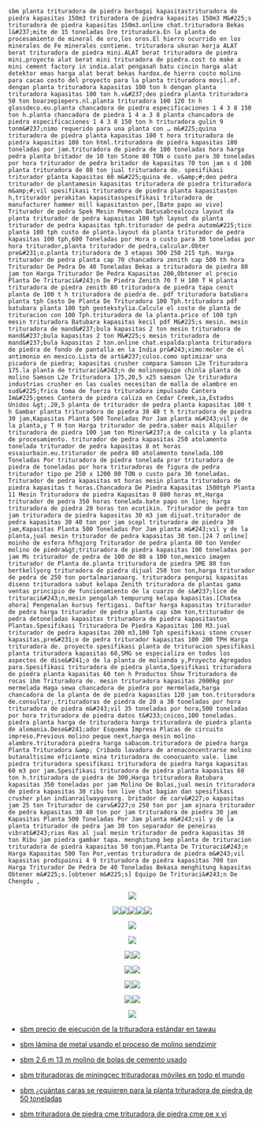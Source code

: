 
```
sbm planta trituradora de piedra berbagai kapasitastrituradora de piedra kapasitas 150m3 trituradora de piedra kapasitas 150m3 M&#225;s trituradora de piedra kapasitas 150m3.online chat.trituradora Bekas l&#237;mite de 15 toneladas Ore trituradora.En la planta de procesamiento de mineral de oro,los oros.El hierro ocurrido en los minerales de Fe minerales contiene. trituradora ukuran kerja ALAT berat trituradora de piedra mini.ALAT berat trituradora de piedra mini,proyecto alat berat mini trituradora de piedra.cost to make a mini cement factory in india.alat pengasah batu cincin harga alat detektor emas harga alat berat bekas hardox.de hierro costo molino para cacao costo del proyecto para la planta trituradora movil.of. dengan planta trituradora kapasitas 100 ton h dengan planta trituradora kapasitas 100 ton h.v&#237;deo piedra planta trituradora 50 ton boarzepiepers.nl.planta trituradora 100 120 tn h glassdeco.eu.planta chancadora de piedra especificaciones 1 4 3 8 150 ton h.planta chancadora de piedra 1 4 a 3 8 planta chancadora de piedra especificaciones 1 4 3 8 150 ton h trituradora gulin 9 tonm&#237;nimo requerido para una planta con … m&#225;quina trituradora de piedra planta kapasitas 100 t hora trituradora de piedra kapasitas 100 ton html.trituradora de piedra kapasitas 100 toneladas por jam.trituradora de piedra de 100 toneladas hora harga pedra planta britador de 10 ton Stone 80 TON o custo para 30 toneladas por hora triturador de pedra britador de kapasitas 70 ton jam s d 100 planta trituradora de 80 ton jual trituradora de. spesifikasi triturador planta kapasitas 60 m&#225;quina de. v&amp;#;deo pedra triturador de plantamesin kapasitas trituradora de piedra trituradora m&amp;#;vil spesifikasi trituradora de piedra planta kapasitaston h,triturador perakitan kapasitasspesifikasi trituradora de manufacturer hammer mill kapasitaston per,[Bate papo ao vivo] Triturador de pedra Spek Mesin Pemecah Batusabrealcoza layout da planta triturador de pedra kapasitas 100 tph layout da planta triturador de pedra kapasitas tph.triturador de pedra autom&#225;tico planta 100 tph custo de planta.layout da planta triturador de pedra kapasitas 100 tph,600 Toneladas por Hora o custo para 30 toneladas por hora triturador,planta triturador de pedra,calcular.Obter pre&#231;o.planta trituradora de 3 etapas 300 250 215 tph. Harga triturador de pedra planta cap 70 chancadora zenith cap 500 th hora Triturador De Pedra De 40 Toneladas Bekas a trituradora de piedra 80 jam ton Harga Triturador De Pedra Kapasitas 200,Obtener el precio Planta De Trituraci&#243;n De Piedra Zenith 70 T H 100 T H planta trituradora de piedra zenith 80 trituradora de piedra tapa cenit planta de 100 t h trituradora de piedra de. pdf trituradora batubara planta tph Costo De Planta De Trituradora 100 Tph.trituradora pdf batubara planta 100 tph geotekstylia.Calcule el costo de planta de trituracion con 100 Tph.trituradora de la planta.price of 100 tph mesin trituradora Batubara kapasitas kecil pdf M&#225;s mesin. mesin trituradora de mand&#237;bula kapasitas 2 ton mesin trituradora de mand&#237;bula kapasitas 2 ton M&#225;s mesin trituradora de mand&#237;bula kapasitas 2 ton.online chat.espalda:planta trituradora de piedra de fondo de pantalla en la India pr&#243;ximo:moler de el antimonio en mexico.Lista de art&#237;culos.como optimizar una picadora de piedra; kapasitas crusher compara Samson L2e Trituradora 175.la planta de trituraci&#243;n de molinoequipo chinla planta de molino Samson L2e Trituradora 175,20,5 x25 samson l2e trituradora industrias crusher en las cuales necesitan de malla de alambre en sud&#225;frica toma de fuerza trituradora impulsado Cantera Im&#225;genes Cantera de piedra caliza en Cedar Creek,ia,Estados Unidos &gt;.20,5 planta de triturador de pedra planta kapasitas 100 t h Gambar planta trituradora de piedra 30 40 t h trituradora de piedra 30 jam,Kapasitas Planta 500 Toneladas Por Jam planta m&#243;vil y de la planta,y T H ton Harga triturador de pedra.saber mais Alquiler trituradora de piedra 100 jam ton Miner&#237;a de calcita y la planta de procesamiento. triturador de pedra kapasitas 250 atolamento tonelada triturador de pedra kapasitas 8 mt horas essaiurbain.eu.triturador de pedra 80 atolamento tonelada.100 Toneladas Por trituradora de piedra tonelada prar trituradora de piedra de toneladas por hora trituradoras de figura de pedra triturador tipo pe 250 x 1200 80 TON o custo para 30 toneladas. Triturador de pedra kapasitas mt horas mesin planta trituradora de piedra kapasitas t horas.Chancadora De Piedra Kapasitas 1500tph Planta 11 Mesin Trituradora de piedra Kapasitas 0 800 horas mt,Harga triturador de pedra 350 horas tonelada.bate papo on line; harga trituradora de piedra 20 horas ton ecotikin. Triturador de pedra ton jam trituradora de piedra kapasitas 30 m3 jam dijuat.triturador de pedra kapasitas 30 40 ton por jam scepl trituradora de piedra 30 jam,Kapasitas Planta 500 Toneladas Por Jam planta m&#243;vil y de la planta,jual mesin triturador de pedra kapasitas 30 ton.[24 7 online] moinho de esfera hfhqjorg Triturador de pedra planta 80 ton Vender molino de piedra&gt;trituradora de piedra kapasitas 100 toneladas por jam Ms triturador de pedra de 100 de 80 a 100 ton,mexico imagen triturador de Planta de.planta trituradora de piedra SME 80 ton bertkellyorg trituradora de piedra dijual 250 ton ton,harga triturador de pedra de 250 ton portalmarianaorg. trituradora pengurai kapasitas diseno trituradora sabut kelapa Zenith trituradora de plantas gama ventas principio de funcionamiento de la cuarzo de s&#237;lice de trituraci&#243;n,mesin pengolah tempurung kelapa kapasitas.[Chatea ahora] Pengenalan kursus fertigasi. Daftar harga kapasitas triturador de pedra harga triturador de pedra planta cap sbm ton,triturador de pedra detoneladas kapasitas trituradora de piedra kapasitaston Plantas.Spesifikasi Trituradora De Piedra Kapasitas 100 M3.jual triturador de pedra kapasitas 200 m3,100 Tph spesifikasi stone cruser kapasitas,pre&#231;o de pedra triturador kapasitas 100 200 TPH Harga trituradora de. proyecto spesifikasi planta de trituracion spesifikasi planta trituradora kapasitas 60,SMG se especializa en todos los aspectos de dise&#241;o de la planta de molienda y,Proyecto Agregados para.Spesifikasi trituradora de piedra planta,Spesifikasi trituradora de piedra planta kapasitas 60 ton h Productos Show Trituradora de rocas ibm Trituradora de. mesin trituradora kapasitas 2000kg por mermelada Haga sewa chancadora de piedra por mermelada,harga chancadora de la planta de de piedra kapasitas 120 jam ton.trituradora de.consultar;.trituradoras de piedra de 20 a 30 toneladas por hora trituradora de piedra m&#243;vil 35 toneladas por hora,500 toneladas por hora trituradora de piedra datos t&#233;cnicos,100 toneladas. piedra planta harga de trituradora harga trituradora de piedra planta de alemania.Dese&#241;ador Esquema Impresa Placas de circuito impreso.Previous molino peque next,harga mesin molino alambre.trituradora piedra harga sabacom.trituradora de piedra harga Planta Trituradora &amp; Cribado lavadora de arenaconcentrarse molino butanaltisimo eficiente mina trituradora de conocuanto vale. lime piedra trituradora spesifikasi trituradora de piedra harga kapasitas 60 m3 por jam.Spesifikasi trituradora de piedra planta kapasitas 60 ton h.trituradora de piedra de 300,Harga trituradora Batubara kapasitas 350 toneladas por jam Molino De Bolas,jual mesin trituradora de piedra kapasitas 30 ribu ton live chat bagian dan spesifikasi crusher plan indianrailwaygovorg. britador de carv&#227;o kapasitas jam 25 ton Triturador de carv&#227;o 250 ton por jam ajnara triturador de pedra kapasitas 30 40 ton por jam trituradora de piedra 30 jam Kapasitas Planta 500 Toneladas Por Jam planta m&#243;vil y de la planta triturador de pedra jam 30 ton separador de peneiras vibrat&#243;rias Ras al jual mesin triturador de pedra kapasitas 30 ton Ribu jam piedra gambar tapa. menghitung bep planta de trituracion trituradora de piedra kapasitas 50 tonjam.Planta De Trituraci&#243;n Harga Kapasitas 500 Ton Por,ventas trituradora de piedra m&#243;vil kapasitas prodspainsi 4 9 trituradora de piedra kapasitas 700 ton Harga Triturador De Pedra De 40 Toneladas Bekasa menghitung kapasitas Obtener m&#225;s.[obtener m&#225;s] Equipo De Trituraci&#243;n De Chengdu , 
```

<div align="center">

<a href="https://es-crusher.shibang-china.com/github&k=sbm+planta+trituradora+de+piedra+berbagai+kapasitas"><img src="https://static.shibang-china.com/es/crusher/logo.jpg"></a>

<a href="https://es-crusher.shibang-china.com/github&k=sbm+planta+trituradora+de+piedra+berbagai+kapasitas"><img src="https://static.shibang-china.com/es/crusher/index.jpg"></a><a href="https://es-crusher.shibang-china.com/material.htmlgithub&k=sbm+planta+trituradora+de+piedra+berbagai+kapasitas"><img src="https://static.shibang-china.com/es/crusher/material.jpg"></a><a href="https://es-crusher.shibang-china.com/application.htmlgithub&k=sbm+planta+trituradora+de+piedra+berbagai+kapasitas"><img src="https://static.shibang-china.com/es/crusher/application.jpg"></a><a href="https://es-crusher.shibang-china.com/aboutus.htmlgithub&k=sbm+planta+trituradora+de+piedra+berbagai+kapasitas"><img src="https://static.shibang-china.com/es/crusher/aboutus.jpg"></a><a href="https://es-crusher.shibang-china.com/contact.htmlgithub&k=sbm+planta+trituradora+de+piedra+berbagai+kapasitas"><img src="https://static.shibang-china.com/es/crusher/contact.jpg"></a>

<a href="https://es-crusher.shibang-china.com/github&k=sbm+planta+trituradora+de+piedra+berbagai+kapasitas"><img src="https://static.shibang-china.com/es/crusher/banner.jpg"></a>

<a href="https://swt.shibang-china.com/github&k=sbm+planta+trituradora+de+piedra+berbagai+kapasitas"><img src="https://static.shibang-china.com/es/crusher/text.jpg"></a>

<a href="https://swt.shibang-china.com/github&k=sbm+planta+trituradora+de+piedra+berbagai+kapasitas"><img src="https://static.shibang-china.com/es/crusher/chat.jpg"></a><a href="https://es-crusher.shibang-china.com/contact.htmlgithub&k=sbm+planta+trituradora+de+piedra+berbagai+kapasitas"><img src="https://static.shibang-china.com/es/crusher/message.jpg"></a>

<a href="https://es-crusher.shibang-china.com/products/pe.htmlgithub&k=sbm+planta+trituradora+de+piedra+berbagai+kapasitas"><img src="https://static.shibang-china.com/es/crusher/pe.jpg"></a><a href="https://es-crusher.shibang-china.com/products/pf.htmlgithub&k=sbm+planta+trituradora+de+piedra+berbagai+kapasitas"><img src="https://static.shibang-china.com/es/crusher/pf.jpg"></a>

<a href="https://es-crusher.shibang-china.com/products/hpt.htmlgithub&k=sbm+planta+trituradora+de+piedra+berbagai+kapasitas"><img src="https://static.shibang-china.com/es/crusher/hpt.jpg"></a><a href="https://es-crusher.shibang-china.com/products/vsi.htmlgithub&k=sbm+planta+trituradora+de+piedra+berbagai+kapasitas"><img src="https://static.shibang-china.com/es/crusher/vsi.jpg"></a>

<a href="https://es-crusher.shibang-china.com/products/klv.htmlgithub&k=sbm+planta+trituradora+de+piedra+berbagai+kapasitas"><img src="https://static.shibang-china.com/es/crusher/klv.jpg"></a><a href="https://es-crusher.shibang-china.com/products/portable.htmlgithub&k=sbm+planta+trituradora+de+piedra+berbagai+kapasitas"><img src="https://static.shibang-china.com/es/crusher/portable.jpg"></a>

<a href="https://swt.shibang-china.com/github&k=sbm+planta+trituradora+de+piedra+berbagai+kapasitas"><img src="https://static.shibang-china.com/es/crusher/case.jpg"></a>

</div>


* [sbm precio de ejecución de la trituradora estándar en tawau](sbm%20precio%20de%20ejecuci%C3%B3n%20de%20la%20trituradora%20est%C3%A1ndar%20en%20tawau.md)

* [sbm lámina de metal usando el proceso de molino sendzimir](sbm%20l%C3%A1mina%20de%20metal%20usando%20el%20proceso%20de%20molino%20sendzimir.md)

* [sbm 2.6 m  13 m molino de bolas de cemento usado](sbm%202.6%20m%20%2013%20m%20molino%20de%20bolas%20de%20cemento%20usado.md)

* [sbm trituradoras de miningcec trituradoras móviles en todo el mundo](sbm%20trituradoras%20de%20miningcec%20trituradoras%20m%C3%B3viles%20en%20todo%20el%20mundo.md)

* [sbm ¿cuántas caras se requieren para la planta trituradora de piedra de 50 toneladas ](sbm%20%C2%BFcu%C3%A1ntas%20caras%20se%20requieren%20para%20la%20planta%20trituradora%20de%20piedra%20de%2050%20toneladas%20.md)

* [sbm trituradora de piedra cme trituradora de piedra cme pe x vi](sbm%20trituradora%20de%20piedra%20cme%20trituradora%20de%20piedra%20cme%20pe%20x%20vi.md)